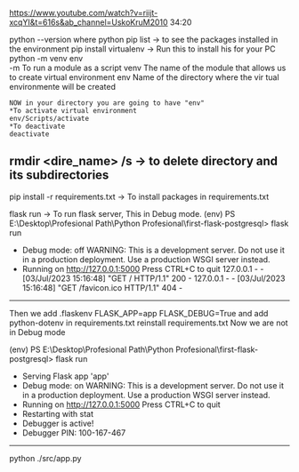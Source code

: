 https://www.youtube.com/watch?v=riijt-xcqYI&t=616s&ab_channel=UskoKruM2010
34:20

python --version
where python
pip list	-> to see the packages installed in the environment
pip install virtualenv -> Run this to install his for your PC
python -m venv env	
	-m To run a module as a script
	venv The name of the module that allows us to create virtual environment
	env Name of the directory where the vir	tual environmente will be created
	
	NOW in your directory you are going to have "env"
	*To activate virtual environment 
	env/Scripts/activate
	*To deactivate
	deactivate

rmdir <dire_name> /s	-> to delete directory and its subdirectories
-----------------------------------------------------------------------------
pip install -r requirements.txt -> To install packages in requirements.txt

flask run -> To run flask server, This in Debug mode.
(env) PS E:\Desktop\Profesional Path\Python Profesional\first-flask-postgresql> flask run
 * Debug mode: off
WARNING: This is a development server. Do not use it in a production deployment. Use a production WSGI server instead.
 * Running on http://127.0.0.1:5000
Press CTRL+C to quit
127.0.0.1 - - [03/Jul/2023 15:16:48] "GET / HTTP/1.1" 200 -
127.0.0.1 - - [03/Jul/2023 15:16:48] "GET /favicon.ico HTTP/1.1" 404 -
-----------------------------------------------------------------------------
Then we add .flaskenv
		FLASK_APP=app
		FLASK_DEBUG=True
	and add python-dotenv in requirements.txt
	reinstall requirements.txt
Now we are not in Debug mode

(env) PS E:\Desktop\Profesional Path\Python Profesional\first-flask-postgresql> flask run
 * Serving Flask app 'app'
 * Debug mode: on
WARNING: This is a development server. Do not use it in a production deployment. Use a production WSGI server instead.
 * Running on http://127.0.0.1:5000
Press CTRL+C to quit
 * Restarting with stat
 * Debugger is active!
 * Debugger PIN: 100-167-467
-----------------------------------------------------------------------------
python ./src/app.py

	
